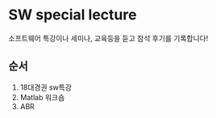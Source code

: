 # SW special lecture
소프트웨어 특강이나 세미나, 교육등을 듣고 참석 후기를 기록합니다!

## 순서
1. 18대경권 sw특강
2. Matlab 워크숍
3. ABR
